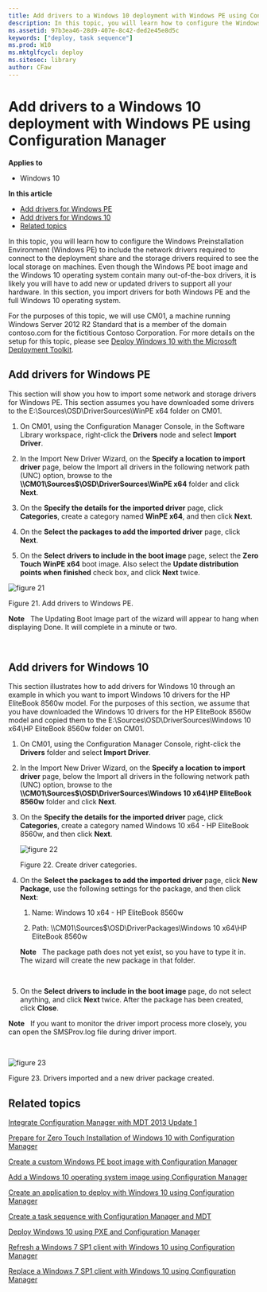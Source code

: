 ```yaml
---
title: Add drivers to a Windows 10 deployment with Windows PE using Configuration Manager (Windows 10)
description: In this topic, you will learn how to configure the Windows Preinstallation Environment (Windows PE) to include the network drivers required to connect to the deployment share and the storage drivers required to see the local storage on machines.
ms.assetid: 97b3ea46-28d9-407e-8c42-ded2e45e8d5c
keywords: ["deploy, task sequence"]
ms.prod: W10
ms.mktglfcycl: deploy
ms.sitesec: library
author: CFaw
---
```


# Add drivers to a Windows 10 deployment with Windows PE using Configuration Manager


**Applies to**

-   Windows 10

**In this article**

-   [Add drivers for Windows PE](#sec01)
-   [Add drivers for Windows 10](#sec02)
-   [Related topics](#related-topics)

In this topic, you will learn how to configure the Windows Preinstallation Environment (Windows PE) to include the network drivers required to connect to the deployment share and the storage drivers required to see the local storage on machines. Even though the Windows PE boot image and the Windows 10 operating system contain many out-of-the-box drivers, it is likely you will have to add new or updated drivers to support all your hardware. In this section, you import drivers for both Windows PE and the full Windows 10 operating system.

For the purposes of this topic, we will use CM01, a machine running Windows Server 2012 R2 Standard that is a member of the domain contoso.com for the fictitious Contoso Corporation. For more details on the setup for this topic, please see [Deploy Windows 10 with the Microsoft Deployment Toolkit](deploy-windows-81-with-the-microsoft-deployment-toolkit.md).

## <a href="" id="sec01"></a>Add drivers for Windows PE


This section will show you how to import some network and storage drivers for Windows PE. This section assumes you have downloaded some drivers to the E:\\Sources\\OSD\\DriverSources\\WinPE x64 folder on CM01.

1.  On CM01, using the Configuration Manager Console, in the Software Library workspace, right-click the **Drivers** node and select **Import Driver**.

2.  In the Import New Driver Wizard, on the **Specify a location to import driver** page, below the Import all drivers in the following network path (UNC) option, browse to the **\\\\CM01\\Sources$\\OSD\\DriverSources\\WinPE x64** folder and click **Next**.

3.  On the **Specify the details for the imported driver** page, click **Categories**, create a category named **WinPE x64**, and then click **Next**.

4.  On the **Select the packages to add the imported driver** page, click **Next**.

5.  On the **Select drivers to include in the boot image** page, select the **Zero Touch WinPE x64** boot image. Also select the **Update distribution points when finished** check box, and click **Next** twice.

![figure 21](images/fig21-add-drivers.png)

Figure 21. Add drivers to Windows PE.

**Note**  
The Updating Boot Image part of the wizard will appear to hang when displaying Done. It will complete in a minute or two.

 

## <a href="" id="sec02"></a>Add drivers for Windows 10


This section illustrates how to add drivers for Windows 10 through an example in which you want to import Windows 10 drivers for the HP EliteBook 8560w model. For the purposes of this section, we assume that you have downloaded the Windows 10 drivers for the HP EliteBook 8560w model and copied them to the E:\\Sources\\OSD\\DriverSources\\Windows 10 x64\\HP EliteBook 8560w folder on CM01.

1.  On CM01, using the Configuration Manager Console, right-click the **Drivers** folder and select **Import Driver**.

2.  In the Import New Driver Wizard, on the **Specify a location to import driver** page, below the Import all drivers in the following network path (UNC) option, browse to the **\\\\CM01\\Sources$\\OSD\\DriverSources\\Windows 10 x64\\HP EliteBook 8560w** folder and click **Next**.

3.  On the **Specify the details for the imported driver** page, click **Categories**, create a category named Windows 10 x64 - HP EliteBook 8560w, and then click **Next**.

    ![figure 22](images/fig22-createcategories.png)

    Figure 22. Create driver categories.

4.  On the **Select the packages to add the imported driver** page, click **New Package**, use the following settings for the package, and then click **Next**:

    1.  Name: Windows 10 x64 - HP EliteBook 8560w

    2.  Path: \\\\CM01\\Sources$\\OSD\\DriverPackages\\Windows 10 x64\\HP EliteBook 8560w

    **Note**  
    The package path does not yet exist, so you have to type it in. The wizard will create the new package in that folder.

     

5.  On the **Select drivers to include in the boot image** page, do not select anything, and click **Next** twice. After the package has been created, click **Close**.

**Note**  
If you want to monitor the driver import process more closely, you can open the SMSProv.log file during driver import.

 

![figure 23](images/mdt-06-fig26.png)

Figure 23. Drivers imported and a new driver package created.

## Related topics


[Integrate Configuration Manager with MDT 2013 Update 1](integrate-configuration-manager-with-mdt-2013.md)

[Prepare for Zero Touch Installation of Windows 10 with Configuration Manager](prepare-for-zero-touch-installation-of-windows-81-with-configuration-manager.md)

[Create a custom Windows PE boot image with Configuration Manager](create-a-custom-windows-pe-50-boot-image-with-configuration-manager.md)

[Add a Windows 10 operating system image using Configuration Manager](add-a-windows-81-operating-system-image-using-configuration-manager.md)

[Create an application to deploy with Windows 10 using Configuration Manager](create-an-application-to-deploy-with-windows-81-using-configuration-manager.md)

[Create a task sequence with Configuration Manager and MDT](create-a-task-sequence-with-configuration-manager-and-mdt.md)

[Deploy Windows 10 using PXE and Configuration Manager](deploy-windows-81-using-pxe-and-configuration-manager.md)

[Refresh a Windows 7 SP1 client with Windows 10 using Configuration Manager](refresh-a-windows-7-sp1-client-with-windows-81-using-configuration-manager.md)

[Replace a Windows 7 SP1 client with Windows 10 using Configuration Manager](replace-a-windows-7-sp1-client-with-windows-81-using-configuration-manager.md)

 

 





